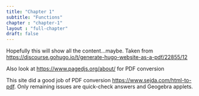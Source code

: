 ```yaml
---
title: "Chapter 1"
subtitle: "Functions"
chapter : "chapter-1"
layout : "full-chapter"
draft: false
---
```


Hopefully this will show all the content...maybe.  Taken from https://discourse.gohugo.io/t/generate-hugo-website-as-a-pdf/22855/12

Also look at https://www.pagedjs.org/about/ for PDF conversion

This site did a good job of PDF conversion https://www.sejda.com/html-to-pdf.   Only remaining issues are quick-check answers and Geogebra applets.
